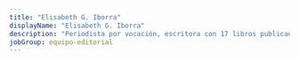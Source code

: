 ```yaml
---
title: "Elisabeth G. Iborra"
displayName: "Elisabeth G. Iborra"
description: "Periodista por vocación, escritora con 17 libros publicados por derivación lógica, viajera por necesidad, investigadora por curiosidad, y, ante todo, profesional independiente."
jobGroup: equipo-editorial
---
```



